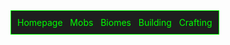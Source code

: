 <div align="center" style="border: 1px solid #00ff00; padding: 10px; display: inline-block; background-color: #1e1e1e;">
  <a href="index.html" style="color: #00ff00; text-decoration: none;">Homepage</a> &nbsp; 
  <a href="mobs.html" style="color: #00ff00; text-decoration: none;">Mobs</a> &nbsp; 
  <a href="page4.html" style="color: #00ff00; text-decoration: none;">Biomes</a> &nbsp; 
  <a href="page6.html" style="color: #00ff00; text-decoration: none;">Building</a> &nbsp; 
  <a href="page7.html" style="color: #00ff00; text-decoration: none;">Crafting</a>
</div>
